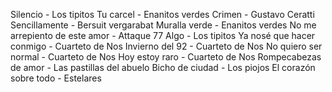 Silencio - Los tipitos
Tu carcel - Enanitos verdes
Crimen - Gustavo Ceratti
Sencillamente - Bersuit vergarabat
Muralla verde - Enanitos verdes
No me arrepiento de este amor - Attaque 77
Algo - Los tipitos
Ya nosé que hacer conmigo - Cuarteto de Nos
Invierno del 92 - Cuarteto de Nos
No quiero ser normal - Cuarteto de Nos
Hoy estoy raro - Cuarteto de Nos
Rompecabezas de amor - Las pastillas del abuelo
Bicho de ciudad - Los piojos
El corazón sobre todo - Estelares

